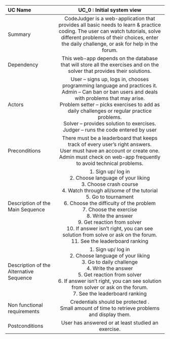 | UC Name	  | UC_0 : Initial system view |
| :---        |    :----:   |
| Summary      | CodeJudger is a web-application that provides all basic needs to learn & practice coding. The user can watch tutorials, solve different problems of their choices, enter the daily challenge, or ask for help in the forum. |
| Dependency   | This web-app depends on the database that will store all the exercises and on the solver that provides their solutions. |
| Actors   | User – signs up, logs in, chooses programming language and practices it. <br> Admin – Can ban or ban users and deals with problems that may arise. <br> Problem setter – picks exercises to add as daily challenges or regular practice problems. <br> Solver – provides solution to exercises. <br> Judger – runs the code entered by user |
| Preconditions   | There must be a leaderboard that keeps track of every user’s right answers. <br> User must have an account or create one. <br> Admin must check on web-app frequently to avoid technical problems. |
| Description of the Main Sequence   | 1.	Sign up/ log in <br> 2.	Choose language of your liking <br> 3.	Choose crash course  <br> 4.	Watch through all/some of the tutorial <br> 5.	Go to tournament <br> 6.	Choose the difficulty of the problem <br> 7.	Choose the exercise <br> 8.	Write the answer <br> 9.	Get reaction from solver <br> 10.	If answer isn’t right, you can see solution from solve or ask on the forum. <br> 11.	See the leaderboard ranking |
| Description of the Alternative Sequence   | 1.	Sign up/ log in <br> 2.	Choose language of your liking <br> 3.	Go to daily challenge  <br> 4.	Write the answer <br> 5.	Get reaction from solver<br> 6.	If answer isn’t right, you can see solution from solver or ask on the forum. <br> 7.	See the leaderboard ranking |
| Non functional requirements   |  Credentials should be protected . <br> Small amount of time to retrieve problems and display them. |
| Postconditions   | User has answered or at least studied an exercise. |
